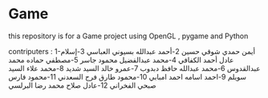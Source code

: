 # Game
this repository is for a Game project using OpenGL , pygame and Python

contriputers : 
1-أيمن حمدي شوقي حسين
2-أحمد عبدالله بسيوني العباسي
3-إسلام عادل أحمد الكفافي
4-محمد عبدالفضيل محمود جاسر
5-مصطفي حماده محمد عبدالقدوس
6-محمد عبدالله حافظ دبدوب
7-عمرو خالد السيد شديد
8-محمد علاء السيد سويلم
9-احمد اسامه احمد امبابي
10-محمود طارق فرج السعدني
11-محمود فارس صبحي الفخراني
12-عادل صلاح محمد رضا البرلسي